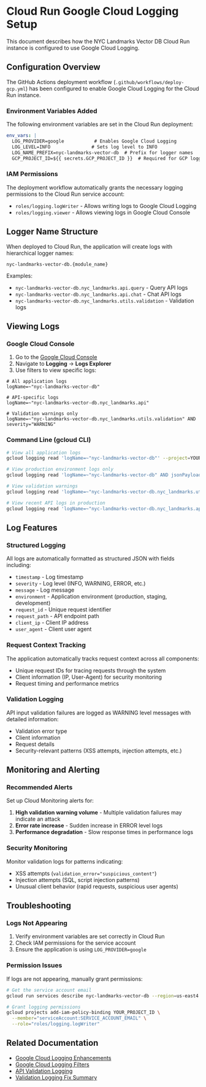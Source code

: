 # Cloud Run Google Cloud Logging Setup

This document describes how the NYC Landmarks Vector DB Cloud Run instance is configured to use Google Cloud Logging.

## Configuration Overview

The GitHub Actions deployment workflow (`.github/workflows/deploy-gcp.yml`) has been configured to enable Google Cloud Logging for the Cloud Run instance.

### Environment Variables Added

The following environment variables are set in the Cloud Run deployment:

```yaml
env_vars: |
  LOG_PROVIDER=google           # Enables Google Cloud Logging
  LOG_LEVEL=INFO               # Sets log level to INFO
  LOG_NAME_PREFIX=nyc-landmarks-vector-db  # Prefix for logger names
  GCP_PROJECT_ID=${{ secrets.GCP_PROJECT_ID }}  # Required for GCP logging
```

### IAM Permissions

The deployment workflow automatically grants the necessary logging permissions to the Cloud Run service account:

- `roles/logging.logWriter` - Allows writing logs to Google Cloud Logging
- `roles/logging.viewer` - Allows viewing logs in Google Cloud Console

## Logger Name Structure

When deployed to Cloud Run, the application will create logs with hierarchical logger names:

```
nyc-landmarks-vector-db.{module_name}
```

Examples:

- `nyc-landmarks-vector-db.nyc_landmarks.api.query` - Query API logs
- `nyc-landmarks-vector-db.nyc_landmarks.api.chat` - Chat API logs
- `nyc-landmarks-vector-db.nyc_landmarks.utils.validation` - Validation logs

## Viewing Logs

### Google Cloud Console

1. Go to the [Google Cloud Console](https://console.cloud.google.com/)
1. Navigate to **Logging** → **Logs Explorer**
1. Use filters to view specific logs:

```
# All application logs
logName=~"nyc-landmarks-vector-db"

# API-specific logs
logName=~"nyc-landmarks-vector-db.nyc_landmarks.api"

# Validation warnings only
logName=~"nyc-landmarks-vector-db.nyc_landmarks.utils.validation" AND severity="WARNING"
```

### Command Line (gcloud CLI)

```bash
# View all application logs
gcloud logging read 'logName=~"nyc-landmarks-vector-db"' --project=YOUR_PROJECT_ID --limit=50

# View production environment logs only
gcloud logging read 'logName=~"nyc-landmarks-vector-db" AND jsonPayload.environment="production"' --project=YOUR_PROJECT_ID --limit=50

# View validation warnings
gcloud logging read 'logName=~"nyc-landmarks-vector-db.nyc_landmarks.utils.validation" AND severity="WARNING"' --project=YOUR_PROJECT_ID --limit=20

# View recent API logs in production
gcloud logging read 'logName=~"nyc-landmarks-vector-db.nyc_landmarks.api" AND jsonPayload.environment="production" AND timestamp>="2025-06-08T00:00:00Z"' --project=YOUR_PROJECT_ID --limit=30
```

## Log Features

### Structured Logging

All logs are automatically formatted as structured JSON with fields including:

- `timestamp` - Log timestamp
- `severity` - Log level (INFO, WARNING, ERROR, etc.)
- `message` - Log message
- `environment` - Application environment (production, staging, development)
- `request_id` - Unique request identifier
- `request_path` - API endpoint path
- `client_ip` - Client IP address
- `user_agent` - Client user agent

### Request Context Tracking

The application automatically tracks request context across all components:

- Unique request IDs for tracing requests through the system
- Client information (IP, User-Agent) for security monitoring
- Request timing and performance metrics

### Validation Logging

API input validation failures are logged as WARNING level messages with detailed information:

- Validation error type
- Client information
- Request details
- Security-relevant patterns (XSS attempts, injection attempts, etc.)

## Monitoring and Alerting

### Recommended Alerts

Set up Cloud Monitoring alerts for:

1. **High validation warning volume** - Multiple validation failures may indicate an attack
1. **Error rate increase** - Sudden increase in ERROR level logs
1. **Performance degradation** - Slow response times in performance logs

### Security Monitoring

Monitor validation logs for patterns indicating:

- XSS attempts (`validation_error="suspicious_content"`)
- Injection attempts (SQL, script injection patterns)
- Unusual client behavior (rapid requests, suspicious user agents)

## Troubleshooting

### Logs Not Appearing

1. Verify environment variables are set correctly in Cloud Run
1. Check IAM permissions for the service account
1. Ensure the application is using `LOG_PROVIDER=google`

### Permission Issues

If logs are not appearing, manually grant permissions:

```bash
# Get the service account email
gcloud run services describe nyc-landmarks-vector-db --region=us-east4 --format="value(spec.template.spec.serviceAccountName)"

# Grant logging permissions
gcloud projects add-iam-policy-binding YOUR_PROJECT_ID \
  --member="serviceAccount:SERVICE_ACCOUNT_EMAIL" \
  --role="roles/logging.logWriter"
```

## Related Documentation

- [Google Cloud Logging Enhancements](google_cloud_logging_enhancements.md)
- [Google Cloud Logging Filters](google_cloud_logging_filters.md)
- [API Validation Logging](api_validation_logging.md)
- [Validation Logging Fix Summary](validation_logging_fix_summary.md)
